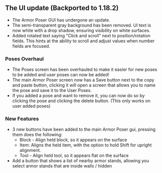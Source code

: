 ## The UI update (Backported to 1.18.2)
* The Armor Poser GUI has undergone an update.
* The semi-transparent gray background has been removed. UI text is now white with a drop shadow, ensuring visibility on white surfaces.
* Added rotated text saying "Click and scroll" next to position/rotation fields. This hints at the ability to scroll and adjust values when number fields are focused.

### Poses Overhaul
* The Poses screen has been overhauled to make it easier for new poses to be added and user poses can now be added!<br>
* The main Armor Poser screen now has a Save button next to the copy and paste button, clicking it will open a screen that allows you to name the pose and save it to the User Poses.<br>
* If you added a pose and want to remove it, you can now do so by clicking the pose and clicking the delete button. (This only works on user added poses)

### New Features
* 3 new buttons have been added to the main Armor Poser gui, pressing them does the following:
    * Block - Align held block, so it appears on the surface
    * Item: Aligns the held item, with the option to hold Shift for upright alignment.
    * Tool - Align held tool, so it appears flat on the surface
* Add a button that shows a list of nearby armor stands, allowing you select armor stands that are inside walls / hidden